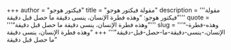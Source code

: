 +++
author = "فيكتور هوجو"
title = "مقولة فيكتور هوجو"
description = '''مقولة فيكتور هوجو: “وهذه فطرة الإنسان، ينسى دقيقة ما حصل قبل دقيقة”'''
quote = '''“وهذه فطرة الإنسان، ينسى دقيقة ما حصل قبل دقيقة”'''
slug = '''“وهذه-فطرة-الإنسان،-ينسى-دقيقة-ما-حصل-قبل-دقيقة”'''
+++
“وهذه فطرة الإنسان، ينسى دقيقة ما حصل قبل دقيقة”
